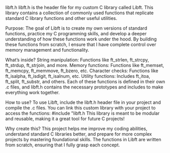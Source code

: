 libft.h
libft.h is the header file for my custom C library called Libft. This library contains a collection of commonly used functions that replicate standard C library functions and other useful utilities.

Purpose:
The goal of Libft is to create my own versions of standard functions, practice my C programming skills, and develop a deeper understanding of how these functions work under the hood. By building these functions from scratch, I ensure that I have complete control over memory management and functionality.

What’s inside?
String manipulation: Functions like ft_strlen, ft_strcpy, ft_strdup, ft_strjoin, and more.
Memory functions: Functions like ft_memset, ft_memcpy, ft_memmove, ft_bzero, etc.
Character checks: Functions like ft_isalpha, ft_isdigit, ft_isalnum, etc.
Utility functions: Includes ft_itoa, ft_split, ft_substr, and others.
Each of these functions is defined in their own .c files, and libft.h contains the necessary prototypes and includes to make everything work together.

How to use?
To use Libft, include the libft.h header file in your project and compile the .c files. You can link this custom library with your project to access the functions: #include "libft.h 
This library is meant to be modular and reusable, making it a great tool for future C projects!

Why create this?
This project helps me improve my coding abilities, understand standard C libraries better, and prepare for more complex projects by mastering foundational skills. The functions in Libft are written from scratch, ensuring that I fully grasp each concept.
